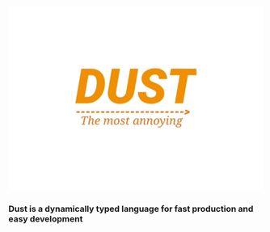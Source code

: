 <img SRC="IMG_20221202_173947.jpg"> 
<h3>Dust is a dynamically typed language for fast production and easy development</h3> 


